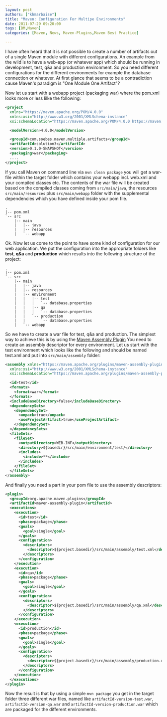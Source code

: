 ```yaml
---
layout: post
authors: ["khmarbaise"]
title: "Maven: Configuration For Multipe Environments"
date: 2011-07-29 09:20:00
tags: [BM,Maven]
categories: [Maven, News, Maven-Plugins,Maven Best Practice]

---
```

I have often heard that it is not possible to create a number of artifacts out of a single Maven module with different configurations. 
An example from the wild is to have a web-app (or whatever app) which should be running in development, test, q&amp;a 
and production environment. So you need different configurations for the different environments for example the 
database connection or whatever. At first glance that seems to be a contradiction cause Maven's paradigm is "One Module One Artifact"?


Now let us start with a webapp project (packaging war) where the pom.xml looks more or less lilke the following:

```xml
<project
  xmlns="https://maven.apache.org/POM/4.0.0"
  xmlns:xsi="http://www.w3.org/2001/XMLSchema-instance"
  xsi:schemaLocation="https://maven.apache.org/POM/4.0.0 https://maven.apache.org/xsd/maven-4.0.0.xsd">

  <modelVersion>4.0.0</modelVersion>

  <groupId>com.soebes.maven.multiple.artifacts</groupId>
  <artifactId>solution3</artifactId>
  <version>0.1.0-SNAPSHOT</version>
  <packaging>war</packaging>
  ....
</project>
```

If you call Maven on command line via ```mvn clean package``` you will get a war-file within the target folder 
which contains your webapp incl. web.xml and your compiled classes etc. The contents of the war file 
will be created based on the compiled classes coming from ```src/main/java```, the 
resources ```src/main/resources``` plus ```src/main/webapp``` folder with the supplemental 
dependencies which you have defined inside your pom file.
```
.
|-- pom.xml
`-- src
    |-- main
    |   |-- java
    |   |-- resources
    |   `-- webapp
```
Ok. Now let us come to the point to have some kind of configuration for our web application. We put the 
configuration into the appropriate folders like <strong>test</strong>, <strong>q&amp;a</strong> and <strong>production</strong> which
results into the following structure of the project:
```
.
|-- pom.xml
`-- src
    |-- main
    |   |-- java
    |   |-- resources
    |   |-- environment
    |   |   |-- test
    |   |   |   `-- database.properties
    |   |   |-- qa
    |   |   |   `-- database.properties
    |   |   `-- production
    |   |       `-- database.properties
    |   `-- webapp
```
So we have to create a war file for test, q&amp;a and production. The simplest way to achieve this is by using the 
[Maven Assembly Plugin](https://maven.apache.org/plugins/maven-assembly-plugin/)
You need to create an assembly descriptor for every environment. Let us start with the test environment 
which looks like the following and should be named test.xml and put into ```src/main/assembly``` folder:

```xml
<assembly xmlns="https://maven.apache.org/plugins/maven-assembly-plugin/assembly/1.1.0"
  xmlns:xsi="http://www.w3.org/2001/XMLSchema-instance"
  xsi:schemaLocation="https://maven.apache.org/plugins/maven-assembly-plugin/assembly/1.1.0 https://maven.apache.org/xsd/assembly-1.1.0.xsd">

  <id>test</id>
  <formats>
    <format>war</format>
  </formats>
  <includeBaseDirectory>false</includeBaseDirectory>
  <dependencySets>
    <dependencySet>
      <unpack>true</unpack>
      <useProjectArtifact>true</useProjectArtifact>
    </dependencySet>
  </dependencySets>
  <fileSets>
    <fileSet>
      <outputDirectory>WEB-INF</outputDirectory>
      <directory>${basedir}/src/main/environment/test/</directory>
      <includes>
        <include>**</include>
      </includes>
    </fileSet>
  </fileSets>
</assembly>
```

And finally you need a part in your pom file to use the assembly descriptors:
```xml
<plugin>
  <groupId>org.apache.maven.plugins</groupId>
  <artifactId>maven-assembly-plugin</artifactId>
  <executions>
    <execution>
      <id>test</id>
      <phase>package</phase>
      <goals>
        <goal>single</goal>
      </goals>
      <configuration>
        <descriptors>
          <descriptor>${project.basedir}/src/main/assembly/test.xml</descriptor>
        </descriptors>
      </configuration>
    </execution>
    <execution>
      <id>qa</id>
      <phase>package</phase>
      <goals>
        <goal>single</goal>
      </goals>
      <configuration>
        <descriptors>
          <descriptor>${project.basedir}/src/main/assembly/qa.xml</descriptor>
        </descriptors>
      </configuration>
    </execution>
    <execution>
      <id>production</id>
      <phase>package</phase>
      <goals>
        <goal>single</goal>
      </goals>
      <configuration>
        <descriptors>
          <descriptor>${project.basedir}/src/main/assembly/production.xml</descriptor>
        </descriptors>
      </configuration>
    </execution>
  </executions>
</plugin>
```
Now the result is that by using a simple ```mvn package``` you get in the target folder three 
different war files, named like ```artifactId-version-test.war```, ```artifactId-version-qa.war``` and
```artifactId-version-production.war``` which are packaged for the different environments.
